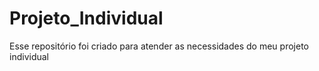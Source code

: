 # Projeto_Individual
Esse repositório foi criado para atender as necessidades do meu projeto individual
